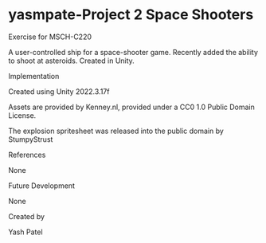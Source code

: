 # yasmpate-Project 2 Space Shooters
Exercise for MSCH-C220

A user-controlled ship for a space-shooter game. Recently added the ability to shoot at asteroids. Created in Unity.

Implementation

Created using Unity 2022.3.17f

Assets are provided by Kenney.nl, provided under a CC0 1.0 Public Domain License.

The explosion spritesheet was released into the public domain by StumpyStrust

References

None

Future Development

None

Created by

Yash Patel
